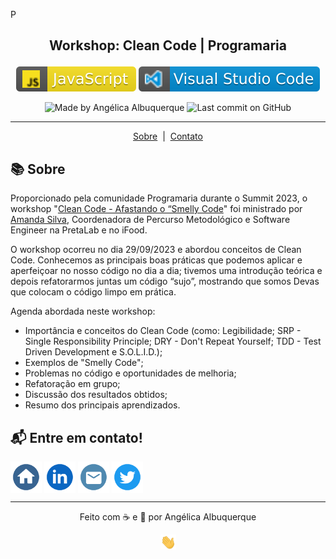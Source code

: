 P<h2 align="center">
  Workshop: Clean Code | Programaria
</h2>

<p align="center">
<img alt="badge javascript" src="https://raw.githubusercontent.com/angelicaalbuquerque/badges-and-icons/main/badges/javascript.svg">
<img alt="badge vscode" src="https://raw.githubusercontent.com/angelicaalbuquerque/badges-and-icons/f96545c39b9ff34534ee166d78e4bcef00de3928/badges/visual-studio-code.svg">
</p>

<p align="center">
<img alt="Made by Angélica Albuquerque" src="https://img.shields.io/badge/made%20by-Angélica Albuquerque-%20?color=614898">
<img alt="Last commit on GitHub" src="https://img.shields.io/github/last-commit/angelicaalbuquerque/clean-code-workshop_programaria?color=614898">
</p>

---

<p align="center">
  <a href="#-Sobre">Sobre</a>&nbsp;&nbsp;|&nbsp;
  <a href="#-Entre-em-contato">Contato</a>
</p>

## 📚 Sobre

Proporcionado pela comunidade Programaria durante o Summit 2023, o workshop "[Clean Code - Afastando o “Smelly Code](https://www.programaria.org/summit2023/workshops/#:~:text=Clean%20Code%20%E2%80%93%20Afastando%20o%20%E2%80%9CSmelly%20Code%E2%80%9D&text=Vamos%20conhecer%20as%20principais%20boas,o%20c%C3%B3digo%20limpo%20em%20pr%C3%A1tica.)" foi ministrado por [Amanda Silva](https://github.com/asilva-dev), Coordenadora de Percurso Metodológico e Software Engineer na PretaLab e no iFood.

O workshop ocorreu no dia 29/09/2023 e abordou conceitos de Clean Code. Conhecemos as principais boas práticas que podemos aplicar e aperfeiçoar no nosso código no dia a dia; tivemos uma introdução teórica e depois refatorarmos juntas um código “sujo”, mostrando que somos Devas que colocam o código limpo em prática.

Agenda abordada neste workshop:

- Importância e conceitos do Clean Code (como: Legibilidade; SRP - Single Responsibility Principle;
DRY - Don't Repeat Yourself; TDD - Test Driven Development e S.O.L.I.D.);
- Exemplos de "Smelly Code";
- Problemas no código e oportunidades de melhoria;
- Refatoração em grupo;
- Discussão dos resultados obtidos;
- Resumo dos principais aprendizados.

## 📬 Entre em contato!

<p align="left">
    <a href="https://www.frontangie.dev/" target="blank" style="text-decoration: none; color: unset;">
    <img align="center" src="https://raw.githubusercontent.com/angelicaalbuquerque/badges-and-icons/main/icons/circle/portfolio.svg" alt="frontangie.dev" height="50" width="50" />
  </a>
  <a href="https://linkedin.com/in/angelica-albuquerque/" target="blank" style="text-decoration: none; color: unset;">
    <img align="center" src="https://raw.githubusercontent.com/angelicaalbuquerque/badges-and-icons/main/icons/circle/linkedin.svg" alt="Linkedin" height="50" width="50" />
  </a>
  <a href="mailto:hi@frontangie.dev" target="blank" style="text-decoration: none;">
    <img align="center" src="https://raw.githubusercontent.com/angelicaalbuquerque/badges-and-icons/main/icons/circle/email.svg" alt="Email" height="50" width="50" />
  </a>
  <a href="https://twitter.com/frontangie" target="blank" style="text-decoration: none;">
    <img align="center" src="https://raw.githubusercontent.com/angelicaalbuquerque/badges-and-icons/main/icons/circle/twitter.svg" alt="Twitter" height="50" width="50" />
    </a>
</p>

---

<p align="center">
Feito com ☕ e 🖤 por Angélica Albuquerque
</p>

<p align="center">
<img src="https://raw.githubusercontent.com/angelicaalbuquerque/badges-and-icons/main/gif/hi.gif" width="25px"> 
</p>

